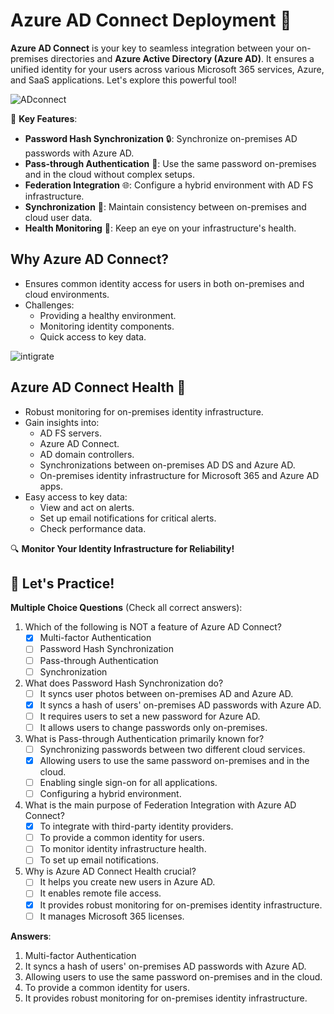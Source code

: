 # Azure AD Connect Deployment 🚀

**Azure AD Connect** is your key to seamless integration between your on-premises directories and **Azure Active Directory (Azure AD)**. It ensures a unified identity for your users across various Microsoft 365 services, Azure, and SaaS applications. Let's explore this powerful tool!

![ADconnect](https://learn.microsoft.com/en-us/training/wwl-azure/hybrid-identity/media/az500-active-directory-connect-0d951381.png)

🔐 **Key Features**:
- **Password Hash Synchronization** 🔒: Synchronize on-premises AD passwords with Azure AD.
- **Pass-through Authentication** 🔄: Use the same password on-premises and in the cloud without complex setups.
- **Federation Integration** 🌐: Configure a hybrid environment with AD FS infrastructure.
- **Synchronization** 🔄: Maintain consistency between on-premises and cloud user data.
- **Health Monitoring** 🏥: Keep an eye on your infrastructure's health.

## Why Azure AD Connect?
- Ensures common identity access for users in both on-premises and cloud environments.
- Challenges:
  - Providing a healthy environment.
  - Monitoring identity components.
  - Quick access to key data.

![intigrate](https://learn.microsoft.com/en-us/training/wwl-azure/hybrid-identity/media/az500-active-directory-connect-health-db3b7adb.png)

## Azure AD Connect Health 🏥
- Robust monitoring for on-premises identity infrastructure.
- Gain insights into:
  - AD FS servers.
  - Azure AD Connect.
  - AD domain controllers.
  - Synchronizations between on-premises AD DS and Azure AD.
  - On-premises identity infrastructure for Microsoft 365 and Azure AD apps.
- Easy access to key data:
  - View and act on alerts.
  - Set up email notifications for critical alerts.
  - Check performance data.

🔍 **Monitor Your Identity Infrastructure for Reliability!**

## 🌟 Let's Practice!

**Multiple Choice Questions** (Check all correct answers):

1. Which of the following is NOT a feature of Azure AD Connect?
   - [x] Multi-factor Authentication
   - [ ] Password Hash Synchronization
   - [ ] Pass-through Authentication
   - [ ] Synchronization

2. What does Password Hash Synchronization do?
   - [ ] It syncs user photos between on-premises AD and Azure AD.
   - [x] It syncs a hash of users' on-premises AD passwords with Azure AD.
   - [ ] It requires users to set a new password for Azure AD.
   - [ ] It allows users to change passwords only on-premises.

3. What is Pass-through Authentication primarily known for?
   - [ ] Synchronizing passwords between two different cloud services.
   - [x] Allowing users to use the same password on-premises and in the cloud.
   - [ ] Enabling single sign-on for all applications.
   - [ ] Configuring a hybrid environment.

4. What is the main purpose of Federation Integration with Azure AD Connect?
   - [x] To integrate with third-party identity providers.
   - [ ] To provide a common identity for users.
   - [ ] To monitor identity infrastructure health.
   - [ ] To set up email notifications.

5. Why is Azure AD Connect Health crucial?
   - [ ] It helps you create new users in Azure AD.
   - [ ] It enables remote file access.
   - [x] It provides robust monitoring for on-premises identity infrastructure.
   - [ ] It manages Microsoft 365 licenses.

**Answers**:
1. Multi-factor Authentication
2. It syncs a hash of users' on-premises AD passwords with Azure AD.
3. Allowing users to use the same password on-premises and in the cloud.
4. To provide a common identity for users.
5. It provides robust monitoring for on-premises identity infrastructure.
